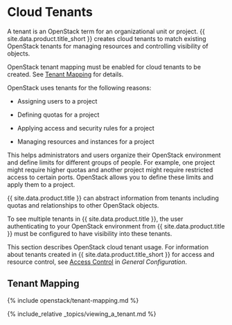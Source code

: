 # Cloud Tenants

A tenant is an OpenStack term for an organizational unit or project.
{{ site.data.product.title_short }} creates cloud tenants to match existing OpenStack
tenants for managing resources and controlling visibility of objects.

<div class="note">

OpenStack tenant mapping must be enabled for cloud tenants to be
created. See [Tenant Mapping](#tenant-mapping) for details.

</div>

OpenStack uses tenants for the following reasons:

  - Assigning users to a project

  - Defining quotas for a project

  - Applying access and security rules for a project

  - Managing resources and instances for a project

This helps administrators and users organize their OpenStack environment
and define limits for different groups of people. For example, one
project might require higher quotas and another project might require
restricted access to certain ports. OpenStack allows you to define these
limits and apply them to a project.

{{ site.data.product.title }} can abstract information from tenants including quotas
and relationships to other OpenStack objects.

To see multiple tenants in {{ site.data.product.title }}, the user authenticating to
your OpenStack environment from {{ site.data.product.title }} must be configured to
have visibility into these tenants.

<div class="note">

This section describes OpenStack cloud tenant usage. For information
about tenants created in {{ site.data.product.title_short }} for access and resource
control, see [Access
Control](https://www.manageiq.org/docs/reference/latest/general_configuration/index.html#access-control)
in *General Configuration*.

</div>

## Tenant Mapping

{% include openstack/tenant-mapping.md %}

{% include_relative _topics/viewing_a_tenant.md %}
